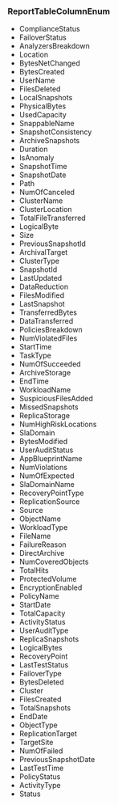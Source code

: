 ### ReportTableColumnEnum
- ComplianceStatus
- FailoverStatus
- AnalyzersBreakdown
- Location
- BytesNetChanged
- BytesCreated
- UserName
- FilesDeleted
- LocalSnapshots
- PhysicalBytes
- UsedCapacity
- SnappableName
- SnapshotConsistency
- ArchiveSnapshots
- Duration
- IsAnomaly
- SnapshotTime
- SnapshotDate
- Path
- NumOfCanceled
- ClusterName
- ClusterLocation
- TotalFileTransferred
- LogicalByte
- Size
- PreviousSnapshotId
- ArchivalTarget
- ClusterType
- SnapshotId
- LastUpdated
- DataReduction
- FilesModified
- LastSnapshot
- TransferredBytes
- DataTransferred
- PoliciesBreakdown
- NumViolatedFiles
- StartTime
- TaskType
- NumOfSucceeded
- ArchiveStorage
- EndTime
- WorkloadName
- SuspiciousFilesAdded
- MissedSnapshots
- ReplicaStorage
- NumHighRiskLocations
- SlaDomain
- BytesModified
- UserAuditStatus
- AppBlueprintName
- NumViolations
- NumOfExpected
- SlaDomainName
- RecoveryPointType
- ReplicationSource
- Source
- ObjectName
- WorkloadType
- FileName
- FailureReason
- DirectArchive
- NumCoveredObjects
- TotalHits
- ProtectedVolume
- EncryptionEnabled
- PolicyName
- StartDate
- TotalCapacity
- ActivityStatus
- UserAuditType
- ReplicaSnapshots
- LogicalBytes
- RecoveryPoint
- LastTestStatus
- FailoverType
- BytesDeleted
- Cluster
- FilesCreated
- TotalSnapshots
- EndDate
- ObjectType
- ReplicationTarget
- TargetSite
- NumOfFailed
- PreviousSnapshotDate
- LastTestTime
- PolicyStatus
- ActivityType
- Status
